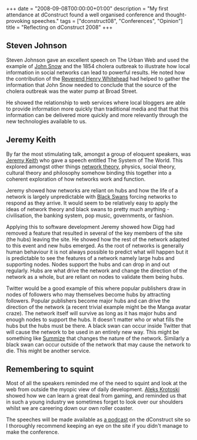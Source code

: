 +++
date = "2008-09-08T00:00:00+01:00"
description = "My first attendance at dConstruct found a well organised conference and thought-provoking speeches."
tags = ["dconstruct08", "Conferences", "Opinion"]
title = "Reflecting on dConstruct 2008"
+++

## Steven Johnson

Steven Johnson gave an excellent speech on The Urban Web and used the example of
[John Snow][1] and the 1854 cholera outbreak to illustrate how local information
in social networks can lead to powerful results. He noted how the contribution
of the [Reverend Henry Whitehead][2] had helped to gather the information that
John Snow needed to conclude that the source of the cholera outbreak was the
water pump at Broad Street.

He showed the relationship to web services where local bloggers are able to
provide information more quickly than traditional media and that that this
information can be delivered more quickly and more relevantly through the new
technologies available to us.

## Jeremy Keith

By far the most stimulating talk, amongst a group of eloquent speakers, was
[Jeremy Keith][3] who gave a speech entitled The System of The World. This
explored amongst other things [network theory][4], physics, social theory,
cultural theory and philosophy somehow binding this together into a coherent
exploration of how networks work and function.

Jeremy showed how networks are reliant on hubs and how the life of a network is
largely unpredictable with [Black Swans][5] forcing networks to respond as they
arrive. It would seem to be relatively easy to apply the ideas of network theory
and black swans to pretty much anything - civilisation, the banking system, pop
music, governments, or fashion.

Applying this to software development Jeremy showed how Digg had removed a
feature that resulted in several of the key members of the site (the hubs)
leaving the site. He showed how the rest of the network adapted to this event
and new hubs emerged. As the root of networks is generally human behaviour it is
not always possible to predict what will happen but it is predictable to see the
features of a network namely large hubs and supporting nodes. Nodes support the
hubs and can drop in and out regularly. Hubs are what drive the network and
change the direction of the network as a whole, but are reliant on nodes to
validate them being hubs.

Twitter would be a good example of this where popular publishers draw in nodes
of followers who may themselves become hubs by attracting followers. Popular
publishers become major hubs and can drive the direction of the network (a
recent trivial example might be the Manga avatar craze). The network itself will
survive as long as it has major hubs and enough nodes to support the hubs. It
doesn't matter who or what fills the hubs but the hubs must be there. A black
swan can occur inside Twitter that will cause the network to be used in an
entirely new way. This might be something like [Summize][6] that changes the
nature of the network. Similarly a black swan can occur outside of the network
that may cause the network to die. This might be another service.

## Remembering to squint

Most of all the speakers reminded me of the need to squint and look at the web
from outside the myopic view of daily development. [Aleks Krotoski][7] showed
how we can learn a great deal from gaming, and reminded us that in such a young
industry we sometimes forget to look over our shoulders whilst we are careering
down our own roller coaster.

The speeches will be made available as [a podcast][8] on the dConstruct site so
I thoroughly recommend keeping an eye on the site if you didn't manage to make
the conference.

[1]: http://en.wikipedia.org/wiki/John_Snow_(physician)
[2]: http://en.wikipedia.org/wiki/Reverend_Henry_Whitehead
[3]: http://adactio.com/
[4]: http://en.wikipedia.org/wiki/Network_theory
[5]: http://en.wikipedia.org/wiki/Black_swan_theory
[6]: http://search.twitter.com/
[7]: http://www.toastkid.com/
[8]: http://2008.dconstruct.org/podcast/
